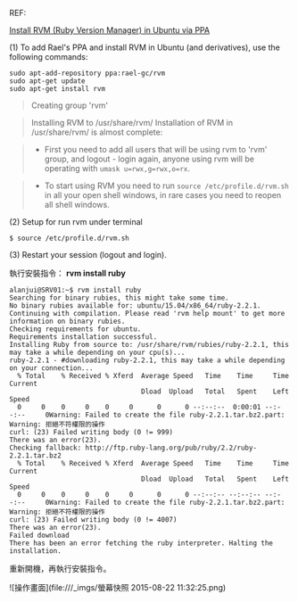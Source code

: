 
REF:

[Install RVM (Ruby Version Manager) in Ubuntu via PPA](http://www.webupd8.org/2014/11/how-to-install-rvm-ruby-version-manager.html)

(1) To add Rael's PPA and install RVM in Ubuntu (and derivatives), use the following commands:
```
sudo apt-add-repository ppa:rael-gc/rvm
sudo apt-get update
sudo apt-get install rvm
```

>Creating group 'rvm'

>Installing RVM to /usr/share/rvm/
Installation of RVM in /usr/share/rvm/ is almost complete:

>  * First you need to add all users that will be using rvm to 'rvm' group,
    and logout - login again, anyone using rvm will be operating with `umask u=rwx,g=rwx,o=rx`.

>  * To start using RVM you need to run `source /etc/profile.d/rvm.sh`
    in all your open shell windows, in rare cases you need to reopen all shell windows.


(2) Setup for run rvm under terminal
```
$ source /etc/profile.d/rvm.sh
```

(3) Restart your session (logout and login).

執行安裝指令： __rvm install ruby__

```
alanjui@SRV01:~$ rvm install ruby
Searching for binary rubies, this might take some time.
No binary rubies available for: ubuntu/15.04/x86_64/ruby-2.2.1.
Continuing with compilation. Please read 'rvm help mount' to get more information on binary rubies.
Checking requirements for ubuntu.
Requirements installation successful.
Installing Ruby from source to: /usr/share/rvm/rubies/ruby-2.2.1, this may take a while depending on your cpu(s)...
ruby-2.2.1 - #downloading ruby-2.2.1, this may take a while depending on your connection...
  % Total    % Received % Xferd  Average Speed   Time    Time     Time  Current
                                 Dload  Upload   Total   Spent    Left  Speed
  0     0    0     0    0     0      0      0 --:--:--  0:00:01 --:--:--     0Warning: Failed to create the file ruby-2.2.1.tar.bz2.part:
Warning: 拒絕不符權限的操作
curl: (23) Failed writing body (0 != 999)
There was an error(23).
Checking fallback: http://ftp.ruby-lang.org/pub/ruby/2.2/ruby-2.2.1.tar.bz2
  % Total    % Received % Xferd  Average Speed   Time    Time     Time  Current
                                 Dload  Upload   Total   Spent    Left  Speed
  0     0    0     0    0     0      0      0 --:--:-- --:--:-- --:--:--     0Warning: Failed to create the file ruby-2.2.1.tar.bz2.part:
Warning: 拒絕不符權限的操作
curl: (23) Failed writing body (0 != 4007)
There was an error(23).
Failed download
There has been an error fetching the ruby interpreter. Halting the installation.

```

重新開機，再執行安裝指令。

![操作畫面](file:///_imgs/螢幕快照 2015-08-22 11:32:25.png)
